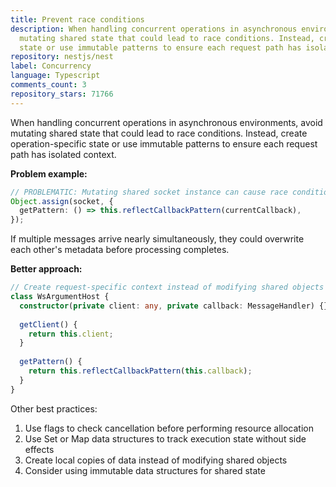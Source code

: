 ```yaml
---
title: Prevent race conditions
description: When handling concurrent operations in asynchronous environments, avoid
  mutating shared state that could lead to race conditions. Instead, create operation-specific
  state or use immutable patterns to ensure each request path has isolated context.
repository: nestjs/nest
label: Concurrency
language: Typescript
comments_count: 3
repository_stars: 71766
---
```


When handling concurrent operations in asynchronous environments, avoid mutating shared state that could lead to race conditions. Instead, create operation-specific state or use immutable patterns to ensure each request path has isolated context.

**Problem example:**
```typescript
// PROBLEMATIC: Mutating shared socket instance can cause race conditions
Object.assign(socket, {
  getPattern: () => this.reflectCallbackPattern(currentCallback),
});
```

If multiple messages arrive nearly simultaneously, they could overwrite each other's metadata before processing completes.

**Better approach:**
```typescript
// Create request-specific context instead of modifying shared objects
class WsArgumentHost {
  constructor(private client: any, private callback: MessageHandler) {}
  
  getClient() {
    return this.client;
  }
  
  getPattern() {
    return this.reflectCallbackPattern(this.callback);
  }
}
```

Other best practices:
1. Use flags to check cancellation before performing resource allocation
2. Use Set or Map data structures to track execution state without side effects
3. Create local copies of data instead of modifying shared objects
4. Consider using immutable data structures for shared state
